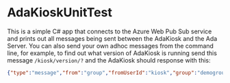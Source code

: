 # AdaKioskUnitTest

This is a simple C# app that connects to the Azure Web Pub Sub service
and prints out all messages being sent between the AdaKiosk
and the Ada Server.  You can also send your own adhoc messages from
the command line, for example, to find out what version of AdaKiosk
is running send this message `/kiosk/version/?` and the AdaKiosk 
should response with this:

```json
{"type":"message","from":"group","fromUserId":"kiosk","group":"demogroup","dataType":"json","data": "/kiosk/version/1.0.0.29"}
```

